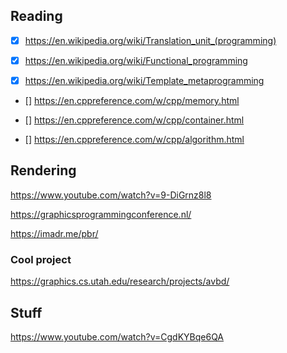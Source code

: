 ## Reading

- [x] https://en.wikipedia.org/wiki/Translation_unit_(programming) 

- [x] https://en.wikipedia.org/wiki/Functional_programming

- [x] https://en.wikipedia.org/wiki/Template_metaprogramming

- [] https://en.cppreference.com/w/cpp/memory.html

- [] https://en.cppreference.com/w/cpp/container.html

- [] https://en.cppreference.com/w/cpp/algorithm.html


## Rendering

https://www.youtube.com/watch?v=9-DiGrnz8l8

https://graphicsprogrammingconference.nl/

https://imadr.me/pbr/

### Cool project

https://graphics.cs.utah.edu/research/projects/avbd/

## Stuff

https://www.youtube.com/watch?v=CgdKYBqe6QA
